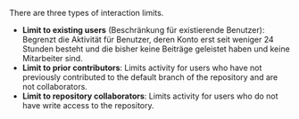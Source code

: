 There are three types of interaction limits.
   - **Limit to existing users** (Beschränkung für existierende Benutzer): Begrenzt die Aktivität für Benutzer, deren Konto erst seit weniger 24 Stunden besteht und die bisher keine Beiträge geleistet haben und keine Mitarbeiter sind.
   - **Limit to prior contributors**: Limits activity for users who have not previously contributed to the default branch of the repository and are not collaborators.
   - **Limit to repository collaborators**: Limits activity for users who do not have write access to the repository.
